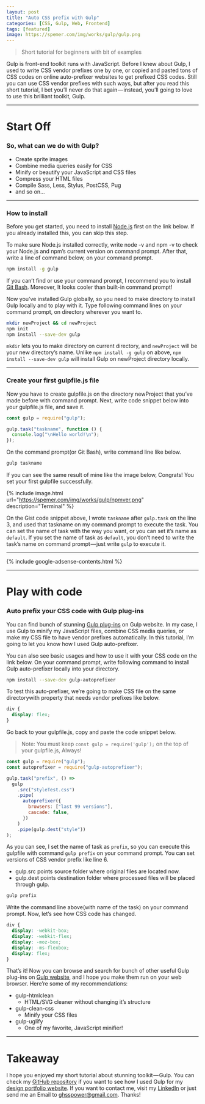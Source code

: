 ```yaml
---
layout: post
title: "Auto CSS prefix with Gulp"
categories: [CSS, Gulp, Web, Frontend]
tags: [featured]
image: https://spemer.com/img/works/gulp/gulp.png
---
```


> Short tutorial for beginners with bit of examples

Gulp is front-end toolkit runs with JavaScript. Before I knew about Gulp, I used to write CSS vendor prefixes one by one, or copied and pasted tons of CSS codes on online auto-prefixer websites to get prefixed CSS codes. Still you can use CSS vendor prefixes with such ways, but after you read this short tutorial, I bet you’ll never do that again — instead, you’ll going to love to use this brilliant toolkit, Gulp.

---

# Start Off

### So, what can we do with Gulp?

- Create sprite images
- Combine media queries easily for CSS
- Minify or beautify your JavaScript and CSS files
- Compress your HTML files
- Compile Sass, Less, Stylus, PostCSS, Pug
- and so on…

---

### How to install

Before you get started, you need to install [Node.js](https://nodejs.org/en/) first on the link below. If you already installed this, you can skip this step.

To make sure Node.js installed correctly, write node -v and npm -v to check your Node.js and npm’s current version on command prompt. After that, write a line of command below, on your command prompt.

```bash
npm install -g gulp
```

If you can’t find or use your command prompt, I recommend you to install [Git Bash](https://git-scm.com/downloads). Moreover, It looks cooler than built-in command prompt!

Now you’ve installed Gulp globally, so you need to make directory to install Gulp locally and to play with it. Type following command lines on your command prompt, on directory wherever you want to.

```bash
mkdir newProject && cd newProject
npm init
npm install --save-dev gulp
```

`mkdir` lets you to make directory on current directory, and `newProject` will be your new directory’s name. Unlike `npm install -g gulp` on above, `npm install --save-dev gulp` will install Gulp on newProject directory locally.

---

### Create your first gulpfile.js file

Now you have to create gulpfile.js on the directory newProject that you’ve made before with command prompt. Next, write code snippet below into your gulpfile.js file, and save it.

```javascript
const gulp = require("gulp");

gulp.task("taskname", function () {
  console.log("\nHello world!\n");
});
```

On the command prompt(or Git Bash), write command line like below.

```bash
gulp taskname
```

If you can see the same result of mine like the image below, Congrats! You set your first gulpfile successfully.

{% include image.html url="https://spemer.com/img/works/gulp/npmver.png" description="Terminal" %}

On the Gist code snippet above, I wrote `taskname` after `gulp.task` on the line 3, and used that taskname on my command prompt to execute the task. You can set the name of task with the way you want, or you can set it’s name as `default`. If you set the name of task as `default`, you don’t need to write the task’s name on command prompt — just write `gulp` to execute it.

---

{% include google-adsense-contents.html %}

---

# Play with code

### Auto prefix your CSS code with Gulp plug-ins

You can find bunch of stunning [Gulp plug-ins](https://gulpjs.com/plugins/) on Gulp website. In my case, I use Gulp to minify my JavaScript files, combine CSS media queries, or make my CSS file to have vendor prefixes automatically. In this tutorial, I’m going to let you know how I used Gulp auto-prefixer.

You can also see basic usages and how to use it with your CSS code on the link below. On your command prompt, write following command to install Gulp auto-prefixer locally into your directory.

```bash
npm install --save-dev gulp-autoprefixer
```

To test this auto-prefixer, we’re going to make CSS file on the same directorywith property that needs vendor prefixes like below.

```css
div {
  display: flex;
}
```

Go back to your gulpfile.js, copy and paste the code snippet below.

> Note: You must keep `const gulp = require('gulp');`
> on the top of your gulpfile.js, Always!

```javascript
const gulp = require("gulp");
const autoprefixer = require("gulp-autoprefixer");

gulp.task("prefix", () =>
  gulp
    .src("styleTest.css")
    .pipe(
      autoprefixer({
        browsers: ["last 99 versions"],
        cascade: false,
      })
    )
    .pipe(gulp.dest("style"))
);
```

As you can see, I set the name of task as `prefix`, so you can execute this gulpfile with command `gulp prefix` on your command prompt. You can set versions of CSS vendor prefix like line 6.

- gulp.src points source folder where original files are located now.
- gulp.dest points destination folder where processed files will be placed through gulp.

```bash
gulp prefix
```

Write the command line above(with name of the task) on your command prompt. Now, let’s see how CSS code has changed.

```css
div {
  display: -webkit-box;
  display: -webkit-flex;
  display: -moz-box;
  display: -ms-flexbox;
  display: flex;
}
```

That’s it! Now you can browse and search for bunch of other useful Gulp plug-ins on [Gulp website](https://gulpjs.com/), and I hope you make them run on your web browser. Here’re some of my recommendations:

- gulp-htmlclean
  - HTML/SVG cleaner without changing it’s structure
- gulp-clean-css
  - Minify your CSS files
- gulp-uglify
  - One of my favorite, JavaScript minifier!

---

# Takeaway

I hope you enjoyed my short tutorial about stunning toolkit — Gulp. You can check my [GitHub repository](https://github.com/spemer/spemer_portfolio) if you want to see how I used Gulp for my [design portfolio website](https://spemer.com/). If you want to contact me, visit my [LinkedIn](https://www.linkedin.com/in/hyouk-seo-0b6801122/) or just send me an Email to ghsspower@gmail.com. Thanks!
